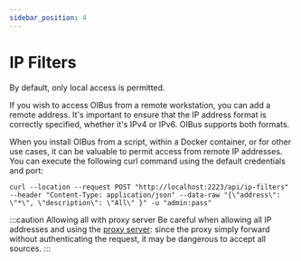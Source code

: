 ```yaml
---
sidebar_position: 4
---
```


# IP Filters

By default, only local access is permitted.

If you wish to access OIBus from a remote workstation, you can add a remote address. It's important to ensure that the
IP address format is correctly specified, whether it's IPv4 or IPv6. OIBus supports both formats.

When you install OIBus from a script, within a Docker container, or for other use cases, it can be valuable to permit
access from remote IP addresses. You can execute the following curl command using the default credentials and port:

```curl title="curl command"
curl --location --request POST "http://localhost:2223/api/ip-filters" --header "Content-Type: application/json" --data-raw "{\"address\": \"*\", \"description\": \"All\" }" -u "admin:pass"
```

:::caution Allowing all with proxy server
Be careful when allowing all IP addresses and using the [proxy server](./engine-settings.mdx#oibus-proxy-server-configuration): since the
proxy simply forward without authenticating the request, it may be dangerous to accept all sources.
:::